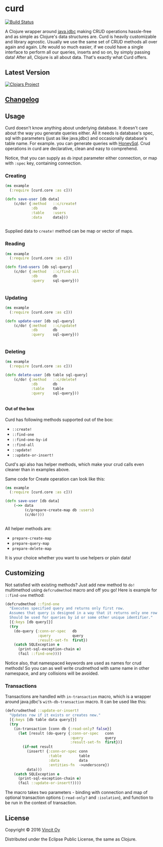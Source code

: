 # curd

[![Build Status](https://travis-ci.org/Vincit/curd.svg?branch=master)](https://travis-ci.org/Vincit/curd)

A Clojure wrapper around [java.jdbc](https://github.com/clojure/java.jdbc) making CRUD operations hassle-free and as simple as Clojure's data structures are.
Curd is heavily customizable and library agnostic.
Usually we use the same set of CRUD methods all over again and again. Life would so much easier, if we could have a single 
interface to perform all our queries, inserts and so on, by simply passing data! After all, Clojure is all about data. That's exactly what Curd offers.

## Latest Version

[![Clojars Project](https://img.shields.io/clojars/v/vincit/curd.svg)](https://clojars.org/vincit/curd)

## [Changelog](https://github.com/Vincit/curd/blob/master/CHANGELOG.md)

## Usage

Curd doesn't know anything about underlying database. It doesn't care about the way you generate queries either. All it needs
is database's spec, sql with parameters (just as like java.jdbc) and occasionally database's table name.
For example. you can generate queries with [HoneySql](https://github.com/jkk/honeysql). 
Crud operations in curd are declarative, clean and easy to comprehend. 

Notice, that you can supply as `db` input parameter either connection, or map with `:spec` key, containing connection.

### Creating

```clj
(ns example
  (:require [curd.core :as c]))

(defn save-user [db data]
    (c/do! {:method   ::c/create!
            :db       db
            :table    :users
            :data     data}))
    
```

Supplied data to `create!` method can be map or vector of maps.

### Reading

```clj
(ns example
  (:require [curd.core :as c]))

(defn find-users [db sql-query]
    (c/do! {:method   ::c/find-all
            :db       db
            :query    sql-query}))
    
```

### Updating

```clj
(ns example
  (:require [curd.core :as c]))

(defn update-user [db sql-query]
    (c/do! {:method   ::c/update!
            :db       db
            :query    sql-query}))
    
```

### Deleting

```clj
(ns example
  (:require [curd.core :as c]))

(defn delete-user [db table sql-query]
    (c/do! {:method   ::c/delete!
            :db       db
            :table    table
            :query    sql-query}))
    
```

#### Out of the box

Curd has following methods supported out of the box: 
- `::create!`
- `::find-one`
- `::find-one-by-id`
- `::find-all`
- `::update!`
- `::update-or-insert!`

Curd's api also has helper methods, which make your crud calls even cleaner than in examples above.

Same code for Create operation can look like this:

```clj
(ns example
  (:require [curd.core :as c]))

(defn save-user [db data]
    (->> data
         (c/prepare-create-map db :users)
         (c/do!)))
    
```

All helper methods are: 
- `prepare-create-map`
- `prepare-query-map`
- `prepare-delete-map`

It is your choice whether you want to use helpers or plain data!

## Customizing

Not satisfied with existing methods? Just add new method to `do!` multimethod using `defcrudmethod` macro and off you go!
Here is example for `::find-one` method:

```clj
(defcrudmethod ::find-one
  "Executes specified query and returns only first row.
  Assumes that query is designed in a way that it returns only one row.
  Should be used for queries by id or some other unique identifier."
  [{:keys [db query]}]
  (try
    (do-query {:conn-or-spec   db
               :query          query
               :result-set-fn  first})
    (catch SQLException e
      (print-sql-exception-chain e)
      (fail ::find-one))))
```

Notice also, that namespaced keywords are used as names for crud methods! So you can as well write crudmethod with same name in other namespace, 
and any collisions will be avoided.


### Transactions 

Transactions are handled with `in-transaction` macro, which is a wrapper around java.jdbc's `with-db-transaction` macro. It can be used like this:

```clj
(defcrudmethod ::update-or-insert!
  "Updates row if it exists or creates new."
  [{:keys [db table data query]}]
  (try
    (in-transaction [conn db {:read-only? false}]
      (let [result (do-query {:conn-or-spec   conn
                              :query          query
                              :result-set-fn  first})]
        (if-not result
          (insert! {:conn-or-spec conn
                    :table        table
                    :data         data
                    :entities-fn  ->underscore})
          data)))
    (catch SQLException e
      (print-sql-exception-chain e)
      (fail ::update-or-insert!))))
``` 

The macro takes two parameters - binding with connection and map of optional transaction options (`:read-only?` and `:isolation`), and function to be run
in the context of transaction.

## License

Copyright © 2016 [Vincit Oy](https://www.vincit.fi/en/)

Distributed under the Eclipse Public License, the same as Clojure.
